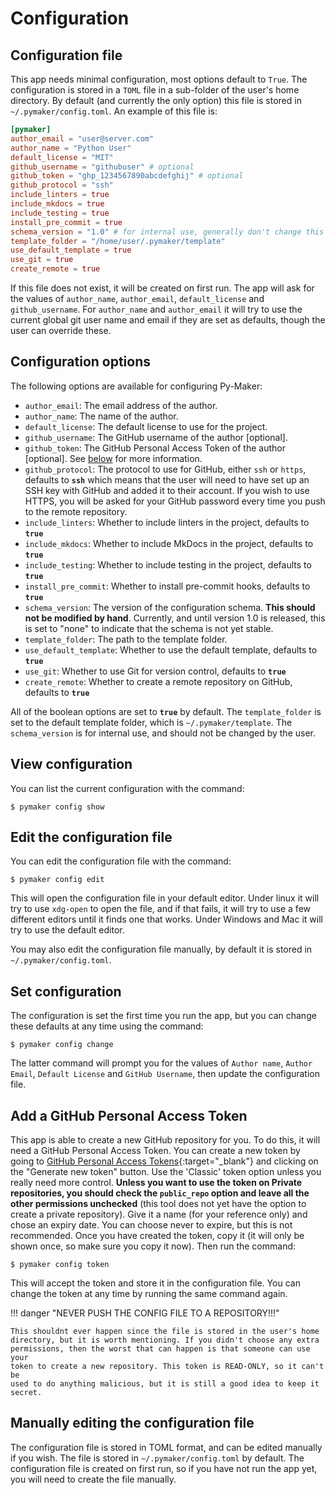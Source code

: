 # Configuration

## Configuration file

This app needs minimal configuration, most options default to `True`. The
configuration is stored in a `TOML` file in a sub-folder of the user's
home directory. By default (and currently the only option) this file is stored
in `~/.pymaker/config.toml`. An example of this file is:

```toml
[pymaker]
author_email = "user@server.com"
author_name = "Python User"
default_license = "MIT"
github_username = "githubuser" # optional
github_token = "ghp_1234567890abcdefghij" # optional
github_protocol = "ssh"
include_linters = true
include_mkdocs = true
include_testing = true
install_pre_commit = true
schema_version = "1.0" # for internal use, generally don't change this
template_folder = "/home/user/.pymaker/template"
use_default_template = true
use_git = true
create_remote = true
```

If this file does not exist, it will be created on first run. The app will ask
for the values of `author_name`, `author_email`, `default_license` and
`github_username`. For `author_name` and `author_email` it will try to use the
current global git user name and email if they are set as defaults, though the
user can override these.

## Configuration options

The following options are available for configuring Py-Maker:

- `author_email`: The email address of the author.
- `author_name`: The name of the author.
- `default_license`: The default license to use for the project.
- `github_username`: The GitHub username of the author [optional].
- `github_token`: The GitHub Personal Access Token of the author [optional]. See
  [below](#add-a-github-personal-access-token) for more information.
- `github_protocol`: The protocol to use for GitHub, either `ssh` or `https`,
  defaults to **`ssh`** which means that the user will need to have set up an
  SSH key with GitHub and added it to their account. If you wish to use HTTPS,
  you will be asked for your GitHub password every time you push to the remote
  repository.
- `include_linters`: Whether to include linters in the project, defaults to
  **`true`**
- `include_mkdocs`: Whether to include MkDocs in the project, defaults to
  **`true`**
- `include_testing`: Whether to include testing in the project, defaults to
  **`true`**
- `install_pre_commit`: Whether to install pre-commit hooks, defaults to
  **`true`**
- `schema_version`: The version of the configuration schema. **This should not
  be modified by hand**. Currently, and until version 1.0 is released, this is
  set to "none" to indicate that the schema is not yet stable.
- `template_folder`: The path to the template folder.
- `use_default_template`: Whether to use the default template, defaults to
  **`true`**
- `use_git`: Whether to use Git for version control, defaults to
  **`true`**
- `create_remote`: Whether to create a remote repository on GitHub, defaults to
  **`true`**

All of the boolean options are set to **`true`** by default. The
`template_folder` is set to the default template folder, which is
`~/.pymaker/template`. The `schema_version` is for internal use, and should not
be changed by the user.

## View configuration

You can list the current configuration with the command:

```console
$ pymaker config show
```

## Edit the configuration file

You can edit the configuration file with the command:

```console
$ pymaker config edit
```

This will open the configuration file in your default editor. Under linux it
will try to use `xdg-open` to open the file, and if that fails, it will try to
use a few different editors until it finds one that works. Under Windows and Mac
it will try to use the default editor.

You may also edit the configuration file manually, by default it is stored in
`~/.pymaker/config.toml`.

## Set configuration

The configuration is set the first time you run the app, but you can change
these defaults at any time using the command:

```console
$ pymaker config change
```

The latter command will prompt you for the values of `Author name`, `Author
Email`, `Default License` and `GitHub Username`, then update the configuration
file.

## Add a GitHub Personal Access Token

This app is able to create a new GitHub repository for you. To do this, it will
need a GitHub Personal Access Token. You can create a new token by going to
[GitHub Personal Access
Tokens](<https://github.com/settings/tokens>){:target="_blank"} and clicking on
the "Generate new token" button. Use the 'Classic' token option unless you
really need more control. **Unless you want to use the token on Private
repositories, you should check the `public_repo` option and leave all the other
permissions unchecked** (this tool does not yet have the option to create a
private repository). Give it a name (for your reference only) and chose an
expiry date. You can choose never to expire, but this is not recommended. Once
you have created the token, copy it (it will only be shown once, so make sure
you copy it now). Then run the command:

```console
$ pymaker config token
```

This will accept the token and store it in the configuration file. You can
change the token at any time by running the same command again.

!!! danger "NEVER PUSH THE CONFIG FILE TO A REPOSITORY!!!"

    This shouldnt ever happen since the file is stored in the user's home
    directory, but it is worth mentioning. If you didn't choose any extra
    permissions, then the worst that can happen is that someone can use your
    token to create a new repository. This token is READ-ONLY, so it can't be
    used to do anything malicious, but it is still a good idea to keep it secret.

## Manually editing the configuration file

The configuration file is stored in TOML format, and can be edited manually if
you wish. The file is stored in `~/.pymaker/config.toml` by default. The
configuration file is created on first run, so if you have not run the app yet,
you will need to create the file manually.
